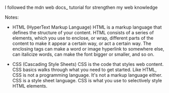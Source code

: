 I followed the mdn web docs_ tutorial for strengthen my web knowledge

Notes:
- HTML (HyperText Markup Language)
HTML is a markup language that defines the structure of your content. HTML consists of a series of elements, which you use to enclose, or wrap, different parts of the content to make it appear a certain way, or act a certain way. The enclosing tags can make a word or image hyperlink to somewhere else, can italicize words, can make the font bigger or smaller, and so on.



- CSS (Cascading Style Sheets)
CSS is the code that styles web content. CSS basics walks through what you need to get started.
Like HTML, CSS is not a programming language. It's not a markup language either. CSS is a style sheet language. CSS is what you use to selectively style HTML elements.
